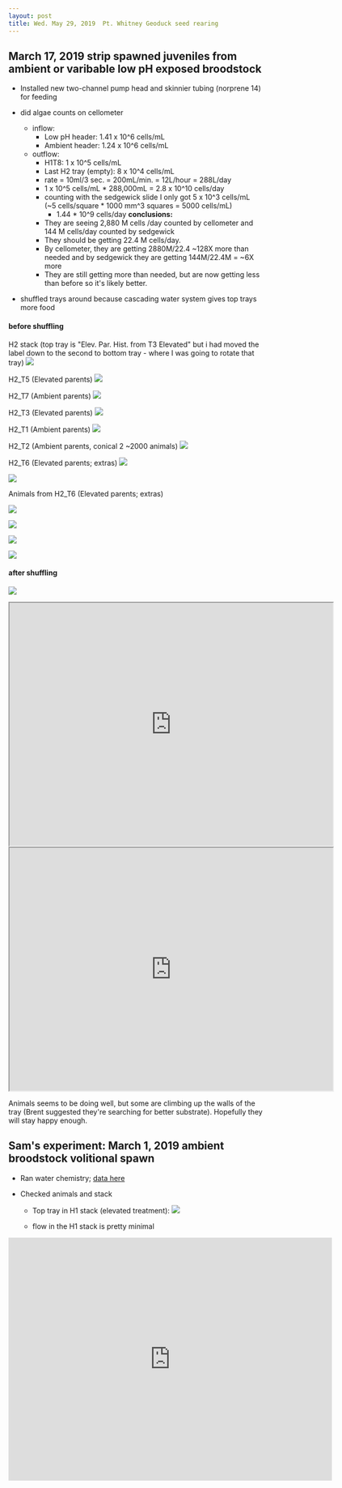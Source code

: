 ```yaml
---
layout: post
title: Wed. May 29, 2019  Pt. Whitney Geoduck seed rearing 
---
```


## March 17, 2019 strip spawned juveniles from ambient or varibable low pH exposed broodstock

- Installed new two-channel pump head and skinnier tubing (norprene 14) for feeding

- did algae counts on cellometer
	- inflow: 
		- Low pH header: 1.41 x 10^6 cells/mL
		- Ambient header: 1.24 x 10^6 cells/mL
	- outflow: 
		- H1T8: 1 x 10^5 cells/mL
		- Last H2 tray (empty): 8 x 10^4 cells/mL
		- rate = 10ml/3 sec. = 200mL/min. = 12L/hour = 288L/day
		- 1 x 10^5 cells/mL * 288,000mL = 2.8 x 10^10 cells/day
		- counting with the sedgewick slide I only got 5 x 10^3 cells/mL (~5 cells/square * 1000 mm^3 squares = 5000 cells/mL)
			- 1.44 * 10^9 cells/day
	**conclusions:** 
		- They are seeing 2,880 M cells /day counted by cellometer and 144 M cells/day counted by sedgewick
		-  They should be getting 22.4 M cells/day. 
		-  By cellometer, they are getting 2880M/22.4 ~128X more than needed and by sedgewick they are getting 144M/22.4M = ~6X more
		-  They are still getting more than needed, but are now getting less than before so it's likely better.
		
- shuffled trays around because cascading water system gives top trays more food

#### before shuffling
H2 stack (top tray is "Elev. Par. Hist. from T3 Elevated" but i had moved the label down to the second to bottom tray - where I was going to rotate that tray)
![](https://drive.google.com/uc?export=view&id=1B2jqr0zNfF7IbNg1TtkOqT1oG5N0lssK)

H2_T5 (Elevated parents)
![](https://drive.google.com/uc?export=view&id=1KPJLgmcWrpgcGETY3QEPi5_iCIsv3Bg5)

H2_T7 (Ambient parents) 
![](https://drive.google.com/uc?export=view&id=1a6WbK78Hy9dkXvFZtFFRyzPvMoDV1B-a)

H2_T3 (Elevated parents)
![](https://drive.google.com/uc?export=view&id=1-dscxAMQviqe-qtG_Rc7Y-GAIsXqnHZD)

H2_T1 (Ambient parents) 
![](https://drive.google.com/uc?export=view&id=1499-GU2l-pyRy7VF6qL4FnK_HKJobS7f)

H2_T2 (Ambient parents, conical 2 ~2000 animals)
![](https://drive.google.com/uc?export=view&id=1kwz9wOmx3UgAbDXQAFZ--NC2wSLG_En-)

H2_T6 (Elevated parents; extras)
![](https://drive.google.com/uc?export=view&id=19-xd2oqSBDtMxngER42YGVeUbreHiKqK)

![](https://drive.google.com/uc?export=view&id=1_hrnfx5hJH7Bm8sRC2HpVqdaPOSCGElR)

Animals from H2_T6 (Elevated parents; extras)

![](https://drive.google.com/uc?export=view&id=1kyZ4vtz0KtLlymKtD5g0BYzcXDew7gkL)

![](https://drive.google.com/uc?export=view&id=1s3Ua5tKWub1oE-_nPFhA03Lf99sjl0vl)

![](https://drive.google.com/uc?export=view&id=1JSENwY4-KJEDlPxMgwpGAKo_YqbiP7x-)

![](https://drive.google.com/uc?export=view&id=1E-FgpMY2huy6A1uU4QNEUe88-rl1mGma)


#### after shuffling

![](https://drive.google.com/uc?export=view&id=12drYL8ZzM6rYMzh9NMx70F_4o7z92ANq)

<html>
	<head>
		<iframe src="https://drive.google.com/file/d/1bLbT7_jXUk0GlKjykJ4dnZ0S1umZzfM9/preview" width="640" height="480"></iframe>
	</head>

<html>
	<head>	
<iframe src="https://drive.google.com/file/d/1PA3YblIa1UIIRnviFnZpLtivYIPlhONk/preview" width="640" height="480"></iframe>
	</head>

Animals seems to be doing well, but some are climbing up the walls of the tray (Brent suggested they're searching for better substrate). Hopefully they will stay happy enough.   

## Sam's experiment: March 1, 2019 ambient broodstock volitional spawn

- Ran water chemistry; [data here](https://github.com/shellytrigg/P_generosa/tree/master/Water_Chemistry/Data/Titrator/20190529)

- Checked animals and stack
	- Top tray in H1 stack (elevated treatment):
![](https://drive.google.com/uc?export=view&id=1y_GM43t-QShdlimUl9-S64s-n3vE0-uT)

	- flow in the H1 stack is pretty minimal

<html>
	<head>	
<iframe src="https://drive.google.com/file/d/1gSTAj4rbne5n8JME5FRo7WIcaW1axe0C/preview" width="640" height="480" frameborder="0" allowfullscreen ></iframe>
	</head>